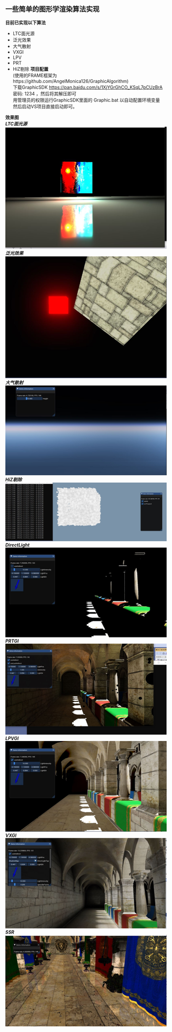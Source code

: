 ## 一些简单的图形学渲染算法实现
**目前已实现以下算法**
- LTC面光源
- 泛光效果
- 大气散射
- VXGI
- LPV
- PRT
- HiZ剔除
**项目配置**    
(使用的FRAME框架为https://github.com/AngelMonica126/GraphicAlgorithm)   
下载GraphicSDK https://pan.baidu.com/s/1XjYGrGhCO_KSqL7pCUzBrA 密码: 1234 ，然后将其解压即可   
用管理员的权限运行GraphicSDK里面的 Graphic.bat 以自动配置环境变量   
然后启动VS项目直接启动即可。   

**效果图**    
***LTC面光源***    
![LTC面光源](./image/areaLight.JPG "LTC面光源")    
***泛光效果***    
![泛光效果](./image/bloom.JPG "泛光效果")  
***大气散射***    
![大气散射](./image/atomesphere.JPG "大气散射")  
***HiZ剔除***    
![HiZ剔除](./image/hi-z.JPG "HiZ剔除")  
***DirectLight*** 
![DirectLight](./image/directLight.JPG "DirectLight")  
***PRTGI***    
![PRTGI](./image/prt_open.JPG "PRTGI")  
***LPVGI***    
![LPVGI](./image/lpv_open.JPG "LPVGI") 
***VXGI***    
![VXGI](./image/vxgi_open.JPG "VXGI")    
***SSR***    
![SSR](./image/ssr.JPG "SSR") 

